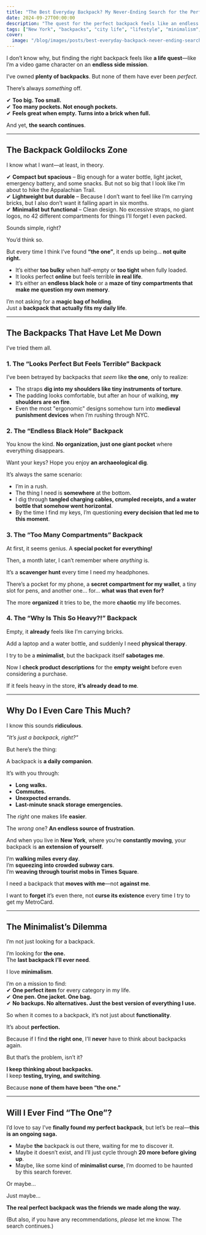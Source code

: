 ```yaml
---
title: "The Best Everyday Backpack? My Never-Ending Search for the Perfect One"
date: 2024-09-27T00:00:00
description: "The quest for the perfect backpack feels like an endless life mission. From too many pockets to uncomfortable straps, the search continues."
tags: ["New York", "backpacks", "city life", "lifestyle", "minimalism", "product reviews"]
cover:
  image: "/blog/images/posts/best-everyday-backpack-never-ending-search.png"
---
```

I don’t know why, but finding the right backpack feels like **a life quest**—like I’m a video game character on an **endless side mission**.  

I’ve owned **plenty of backpacks**. But none of them have ever been *perfect*.  

There’s always *something* off.  

✔ **Too big. Too small.**  
✔ **Too many pockets. Not enough pockets.**  
✔ **Feels great when empty. Turns into a brick when full.**  

And yet, **the search continues**.  

---

## **The Backpack Goldilocks Zone**  

I know what I want—at least, in theory.  

✔ **Compact but spacious** – Big enough for a water bottle, light jacket, emergency battery, and some snacks. But not so big that I look like I’m about to hike the Appalachian Trail.  
✔ **Lightweight but durable** – Because I don’t want to feel like I’m carrying bricks, but I also don’t want it falling apart in six months.  
✔ **Minimalist but functional** – Clean design. No excessive straps, no giant logos, no 42 different compartments for things I’ll forget I even packed.  

Sounds simple, right?  

You’d think so.  

But every time I think I’ve found **“the one”**, it ends up being... **not quite right.**  

- It’s either **too bulky** when half-empty or **too tight** when fully loaded.  
- It looks perfect **online** but feels terrible **in real life**.  
- It’s either an **endless black hole** or a **maze of tiny compartments that make me question my own memory**.  

I’m not asking for a **magic bag of holding**.  
Just a **backpack that actually fits my daily life**.  

---

## **The Backpacks That Have Let Me Down**  

I’ve tried them all.  

### **1. The “Looks Perfect But Feels Terrible” Backpack**  
I’ve been betrayed by backpacks that *seem* like **the one**, only to realize:  
- The straps **dig into my shoulders like tiny instruments of torture**.  
- The padding looks comfortable, but after an hour of walking, **my shoulders are on fire**.  
- Even the most "ergonomic" designs somehow turn into **medieval punishment devices** when I’m rushing through NYC.  

### **2. The “Endless Black Hole” Backpack**  
You know the kind. **No organization, just one giant pocket** where everything disappears.  

Want your keys? Hope you enjoy **an archaeological dig**.  

It’s always the same scenario:  
- I’m in a rush.  
- The thing I need is **somewhere** at the bottom.  
- I dig through **tangled charging cables, crumpled receipts, and a water bottle that somehow went horizontal**.  
- By the time I find my keys, I’m questioning **every decision that led me to this moment**.  

### **3. The “Too Many Compartments” Backpack**  
At first, it seems genius. A **special pocket for everything!**  

Then, a month later, I can’t remember where *anything* is.  

It’s a **scavenger hunt** every time I need my headphones.  

There’s a pocket for my phone, a **secret compartment for my wallet**, a tiny slot for pens, and another one... for... **what was that even for?**  

The more **organized** it tries to be, the more **chaotic** my life becomes.  

### **4. The “Why Is This So Heavy?!” Backpack**  
Empty, it **already** feels like I’m carrying bricks.  

Add a laptop and a water bottle, and suddenly I need **physical therapy**.  

I try to be a **minimalist**, but the backpack itself **sabotages me**.  

Now I **check product descriptions** for the **empty weight** before even considering a purchase.  

If it feels heavy in the store, **it’s already dead to me**.  

---

## **Why Do I Even Care This Much?**  

I know this sounds **ridiculous**.  

*"It’s just a backpack, right?"*  

But here’s the thing:  

A backpack is **a daily companion**.  

It’s with you through:  
- **Long walks.**  
- **Commutes.**  
- **Unexpected errands.**  
- **Last-minute snack storage emergencies.**  

The *right* one makes life **easier**.  

The *wrong* one? **An endless source of frustration**.  

And when you live in **New York**, where you’re **constantly moving**, your backpack is **an extension of yourself**.  

I’m **walking miles every day**.  
I’m **squeezing into crowded subway cars**.  
I’m **weaving through tourist mobs in Times Square**.  

I need a backpack that **moves with me**—not **against me**.  

I want to **forget** it’s even there, not **curse its existence** every time I try to get my MetroCard.  

---

## **The Minimalist’s Dilemma**  

I’m not just looking for a backpack.  

I’m looking for **the one.**  
The **last backpack I’ll ever need**.  

I love **minimalism**.  

I’m on a mission to find:  
✔ **One perfect item** for every category in my life.  
✔ **One pen. One jacket. One bag.**  
✔ **No backups. No alternatives. Just the best version of everything I use.**  

So when it comes to a backpack, it’s not just about **functionality**.  

It’s about **perfection.**  

Because if I find **the right one**, I’ll **never** have to think about backpacks again.  

But that’s the problem, isn’t it?  

**I keep thinking about backpacks.**  
I keep **testing, trying, and switching**.  

Because **none of them have been “the one.”**  

---

## **Will I Ever Find “The One”?**  

I’d love to say I’ve **finally found my perfect backpack**, but let’s be real—**this is an ongoing saga.**  

- Maybe **the** backpack is out there, waiting for me to discover it.  
- Maybe it doesn’t exist, and I’ll just cycle through **20 more before giving up**.  
- Maybe, like some kind of **minimalist curse**, I’m doomed to be haunted by this search forever.  

Or maybe…  

Just maybe…  

**The real perfect backpack was the friends we made along the way.**  

(But also, if you have any recommendations, *please* let me know. The search continues.)  
